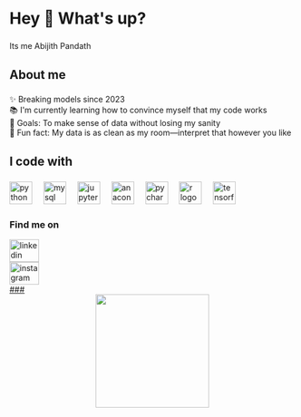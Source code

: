 <h1 align="left">Hey 👋 What's up?</h1>

###

<p align="left">Its me  Abijith Pandath </p>

###

<h2 align="left">About me</h2>

###

<p align="left">✨ Breaking models since 2023<br>📚 I'm currently learning how to convince myself that my code works<br>🎯 Goals: To make sense of data without losing my sanity<br>🎲 Fun fact: My data is as clean as my room—interpret that however you like</p>

###

<h2 align="left">I code with</h2>

###

<div align="left">
  <img src="https://cdn.jsdelivr.net/gh/devicons/devicon/icons/python/python-original.svg" height="40" alt="python logo"  />
  <img width="12" />
  <img src="https://cdn.jsdelivr.net/gh/devicons/devicon/icons/mysql/mysql-original.svg" height="40" alt="mysql logo"  />
  <img width="12" />
  <img src="https://cdn.jsdelivr.net/gh/devicons/devicon/icons/jupyter/jupyter-original.svg" height="40" alt="jupyter logo"  />
  <img width="12" />
  <img src="https://cdn.jsdelivr.net/gh/devicons/devicon/icons/anaconda/anaconda-original.svg" height="40" alt="anaconda logo"  />
  <img width="12" />
  <img src="https://cdn.jsdelivr.net/gh/devicons/devicon/icons/pycharm/pycharm-original.svg" height="40" alt="pycharm logo"  />
  <img width="12" />
  <img src="https://cdn.jsdelivr.net/gh/devicons/devicon/icons/r/r-original.svg" height="40" alt="r logo"  />
  <img width="12" />
  <img src="https://cdn.jsdelivr.net/gh/devicons/devicon/icons/tensorflow/tensorflow-original.svg" height="40" alt="tensorflow logo"  />
</div>

### Find me on 

<div align="left">
  <a href="https://www.linkedin.com/in/abijithpandath/" target="_blank">
  <img src="https://raw.githubusercontent.com/maurodesouza/profile-readme-generator/master/src/assets/icons/social/linkedin/default.svg" width="52" height="40" alt="linkedin logo"  />
</div>
<div align="left">
  <a href="https://www.instagram.com/abxxiii__/?hl=en" target="_blank">
  <img src="https://cdn.pixabay.com/photo/2021/06/15/12/14/instagram-6338393_1280.png" width="52" height="40" alt="instagram logo"  />
</div>
### 
<div align="center">
  <img height="200" src="https://m.media-amazon.com/images/I/61cwkbsnmVL._SL1360_.jpg"  />
</div>

###
